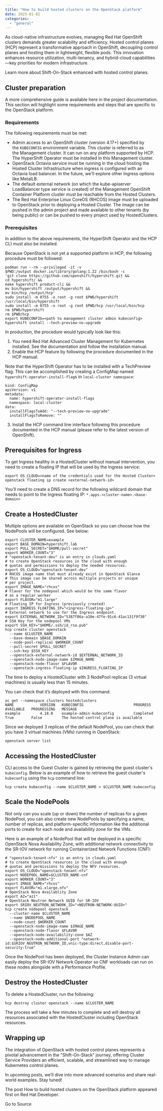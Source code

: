 ```yaml
---
title: "How to build hosted clusters on the OpenStack platform"
date: 2025-01-02
categories: 
  - "general"
---
```


As cloud-native infrastructure evolves, managing Red Hat OpenShift clusters demands greater scalability and efficiency. Hosted control planes (HCP) represent a transformative approach in OpenShift, decoupling control planes and hosting them in lightweight, flexible pods. This innovation enhances resource utilization, multi-tenancy, and hybrid-cloud capabilities—key priorities for modern infrastructure.

Learn more about Shift-On-Stack enhanced with hosted control planes.

## Cluster preparation

A more comprehensive guide is available here in the project documentation. This section will highlight some requirements and steps that are specific to the OpenStack platform.

### Requirements

The following requirements must be met:

- Admin access to an OpenShift cluster (version 4.17+) specified by the `KUBECONFIG` environment variable. This cluster is referred to as the Management cluster. It can run on any platform supported by HCP. The HyperShift Operator must be installed in this Management cluster.
- OpenStack Octavia service must be running in the cloud hosting the Hosted Cluster Infrastructure when ingress is configured with an Octavia load balancer. In the future, we'll explore other Ingress options like MetalLB.
- The default external network (on which the kube-apiserver LoadBalancer type service is created) of the Management OpenShift Container Platform cluster must be reachable from the Hosted Clusters.
- The Red Hat Enterprise Linux CoreOS (RHCOS) image must be uploaded to OpenStack prior to deploying a Hosted Cluster. The image can be pushed in the admin project and made available to other tenants (by being public) or can be pushed to every project used by HostedClusters.

### Prerequisites

In addition to the above requirements, the HyperShift Operator and the HCP CLI must also be installed.

Because OpenStack is not yet a supported platform in HCP, the following procedure must be followed:

```plaintext
podman run --rm --privileged -it -v 
$PWD:/output docker.io/library/golang:1.22 /bin/bash -c 
'git clone https://github.com/openshift/hypershift.git && 
cd hypershift/ && 
make hypershift product-cli && 
mv bin/hypershift /output/hypershift && 
mv bin/hcp /output/hcp'
sudo install -m 0755 -o root -g root $PWD/hypershift /usr/local/bin/hypershift
sudo install -m 0755 -o root -g root $PWD/hcp /usr/local/bin/hcp
rm $PWD/hypershift
rm $PWD/hcp
export KUBECONFIG=<path to management cluster admin kubeconfig>
hypershift install --tech-preview-no-upgrade
```

In production, the procedure would typically look like this:

1. You need Red Hat Advanced Cluster Management for Kubernetes installed. See the documentation and follow the installation manual.
2. Enable the HCP feature by following the procedure documented in the HCP manual.

Note that the HyperShift Operator has to be installed with a TechPreview flag. This can be accomplished by creating a ConfigMap named `hypershift-operator-install-flag`s in `local-cluster namespace`:

```plaintext
kind: ConfigMap
apiVersion: v1
metadata:
  name: hypershift-operator-install-flags
  namespace: local-cluster
data:
  installFlagsToAdd: "--tech-preview-no-upgrade"
  installFlagsToRemove: ""
```

3. Install the HCP command line interface following this procedure documented in the HCP manual (please refer to the latest version of OpenShift).
    

## Prerequisites for Ingress

To get Ingress healthy in a HostedCluster without manual intervention, you need to create a floating IP that will be used by the Ingress service:

```plaintext
export OS_CLOUD=<name of the credentials used for the Hosted Cluster>
openstack floating ip create <external-network-id>
```

You’ll need to create a DNS record for the following wildcard domain that needs to point to the Ingress floating IP: `*.apps.<cluster-name>.<base-domain>`

## Create a HostedCluster

Multiple options are available on OpenStack so you can choose how the NodePools will be configured. See below:

```plaintext
export CLUSTER_NAME=example
export BASE_DOMAIN=hypershift.lab
export PULL_SECRET="$HOME/pull-secret"
export WORKER_COUNT="3"
# "openstack-tenant-dev" is an entry in clouds.yaml
# to create OpenStack resources in the cloud with enough
# quotas and permissions to deploy the needed resources.
export OS_CLOUD="openstack-tenant-dev"
# RHCOS image name that must already exist in OpenStack Glance
# This image can be shared across multiple projects or unique
# per project.
export IMAGE_NAME="rhcos"
# Flavor for the nodepool which would be the same flavor
# as a regular worker
export FLAVOR="m1.large"
# Floating IP for Ingress (previously created)
export INGRESS_FLOATING_IP="<ingress-floating-ip>"
# External network to use for the Ingress endpoint.
export EXTERNAL_NETWORK_ID="5387f86a-a10e-47fe-91c6-41ac131f9f30"
# SSH Key for the nodepool VMs
export SSH_KEY="$HOME/.ssh/id_rsa.pub"
hcp create cluster openstack 
  --name $CLUSTER_NAME 
  --base-domain $BASE_DOMAIN 
  --node-pool-replicas $WORKER_COUNT 
  --pull-secret $PULL_SECRET 
  --ssh-key $SSH_KEY 
  --openstack-external-network-id $EXTERNAL_NETWORK_ID 
  --openstack-node-image-name $IMAGE_NAME 
  --openstack-node-flavor $FLAVOR 
  --openstack-ingress-floating-ip $INGRESS_FLOATING_IP
```

The time to deploy a HostedCluster with 3 NodePool replicas (3 virtual machines) is usually less than 15 minutes.

You can check that it’s deployed with this command:

```plaintext
oc get --namespace clusters hostedclusters
NAME            VERSION   KUBECONFIG                       PROGRESS   AVAILABLE   PROGRESSING   MESSAGE
example         4.18.0    example-admin-kubeconfig         Completed  True        False         The hosted control plane is available
```

Since we deployed 3 replicas of the default NodePool, you can check that you have 3 virtual machines (VMs) running in OpenStack:

```plaintext
openstack server list
```

## Accessing the HostedCluster

CLI access to the Guest Cluster is gained by retrieving the guest cluster's `kubeconfig`. Below is an example of how to retrieve the guest cluster's `kubeconfig` using the `hcp` command line:

```plaintext
hcp create kubeconfig --name $CLUSTER_NAME > $CLUSTER_NAME-kubeconfig
```

## Scale the NodePools

Not only can you scale (up or down) the number of replicas for a given NodePool, you can also create new NodePools by specifying a name, number of replicas, and platform-specific information like the additional ports to create for each node and availability zone for the VMs.

Here is an example of a NodePool that will be deployed in a specific OpenStack Nova Availability Zone, with additional network connectivity to the SR-IOV network for running Containerized Network Functions (CNF):

```plaintext
# "openstack-tenant-nfv" is an entry in clouds.yaml
# to create OpenStack resources in the cloud with enough
# quotas and permissions to deploy the NFV resources.
export OS_CLOUD="openstack-tenant-nfv"
export NODEPOOL_NAME=$CLUSTER_NAME-cnf
export WORKER_COUNT="3"
export IMAGE_NAME="rhcos"
export FLAVOR="m1.xlarge.nfv"
# OpenStack Nova Availablity Zone
export AZ="az1"
# OpenStack Neutron Network UUID for SR-IOV
export SRIOV_NEUTRON_NETWORK_ID="<NEUTRON-NETWORK-UUID>"
hcp create nodepool openstack 
  --cluster-name $CLUSTER_NAME 
  --name $NODEPOOL_NAME 
  --node-count $WORKER_COUNT 
  --openstack-node-image-name $IMAGE_NAME 
  --openstack-node-flavor $FLAVOR 
  --openstack-node-availability-zone $AZ 
  --openstack-node-additional-port "network-id:$SRIOV_NEUTRON_NETWORK_ID,vnic-type:direct,disable-port-security:true"
```

Once the NodePool has been deployed, the Cluster Instance Admin can easily deploy the SR-IOV Network Operator so CNF workloads can run on these nodes alongside with a Performance Profile.

## Destroy the HostedCluster

To delete a HostedCluster, run the following:

```plaintext
hcp destroy cluster openstack --name $CLUSTER_NAME
```

The process will take a few minutes to complete and will destroy all resources associated with the HostedCluster including OpenStack resources.

## Wrapping up

The integration of OpenStack with hosted control planes represents a pivotal advancement in the "Shift-On-Stack" journey, offering Cluster Service Providers an efficient, scalable, and streamlined way to manage Kubernetes control planes.

In upcoming posts, we’ll dive into more advanced scenarios and share real-world examples. Stay tuned!

The post How to build hosted clusters on the OpenStack platform appeared first on Red Hat Developer.  
  

Go to Source
